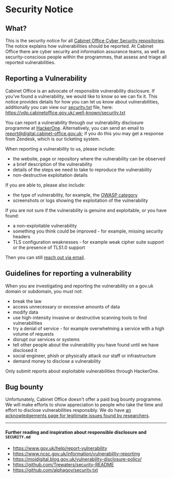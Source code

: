 # Security Notice

## What?

This is the security notice for all [Cabinet Office Cyber Security repositories](https://github.com/CO-Cyber-Security). The notice explains how vulnerabilities should be reported. At Cabinet Office there are cyber security and information assurance teams, as well as security-conscious people within the programmes, that assess and triage all reported vulnerabilities.

## Reporting a Vulnerability

Cabinet Office is an advocate of responsible vulnerability disclosure. If you’ve found a vulnerability, we would like to know so we can fix it. This notice provides details for how you can let us know about vulnerabilities, additionally you can view our [security.txt](https://vdp.cabinetoffice.gov.uk/.well-known/security.txt) file, here: <https://vdp.cabinetoffice.gov.uk/.well-known/security.txt>

You can report a vulnerability through our vulnerability disclosure programme at [HackerOne](https://hackerone.com/44c348eb-e030-4273-b445-d4a2f6f83ba8/embedded_submissions/new). Alternatively, you can send an email to [report@digital.cabinet-office.gov.uk]; if you do this you may get a response from Zendesk, which is our ticketing system. 

When reporting a vulnerability to us, please include:
- the website, page or repository where the vulnerability can be observed
- a brief description of the vulnerability 
- details of the steps we need to take to reproduce the vulnerability
- non-destructive exploitation details

If you are able to, please also include:
- the type of vulnerability, for example, the [OWASP category](https://owasp.org/www-community/vulnerabilities/)
- screenshots or logs showing the exploitation of the vulnerability

If you are not sure if the vulnerability is genuine and exploitable, or you have found:
- a non-exploitable vulnerability
- something you think could be improved - for example, missing security headers
- TLS configuration weaknesses - for example weak cipher suite support or the presence of TLS1.0 support

Then you can still [reach out via email](mailto:report@digital.cabinet-office.gov.uk).

## Guidelines for reporting a vulnerability
When you are investigating and reporting the vulnerability on a gov.uk domain or subdomain, you must not:
- break the law
- access unnecessary or excessive amounts of data
- modify data
- use high-intensity invasive or destructive scanning tools to find vulnerabilities
- try a denial of service - for example overwhelming a service with a high volume of requests
- disrupt our services or systems
- tell other people about the vulnerability you have found until we have disclosed it
- social engineer, phish or physically attack our staff or infrastructure
- demand money to disclose a vulnerability

Only submit reports about exploitable vulnerabilities through HackerOne.

## Bug bounty
Unfortunately, Cabinet Office doesn't offer a paid bug bounty programme. We will make efforts to show appreciation to people who take the time and effort to disclose vulnerabilities responsibly. We do have [an acknowledgements page for legitimate issues found by researchers](https://vdp.cabinetoffice.gov.uk/thanks.txt).

---

#### Further reading and inspiration about responsible disclosure and `SECURITY.md`
- <https://www.gov.uk/help/report-vulnerability>
- <https://www.ncsc.gov.uk/information/vulnerability-reporting>
- <https://mojdigital.blog.gov.uk/vulnerability-disclosure-policy/>
- <https://github.com/Trewaters/security-README>
- <https://github.com/alphagov/security.txt>

[report@digital.cabinet-office.gov.uk]: mailto:report@digital.cabinet-office.gov.uk
[CODE_OF_CONDUCT.md]: https://github.com/alphagov/.github/blob/master/CODE_OF_CONDUCT.md
[OWASP category]: https://www.owasp.org/index.php/Category:OWASP_Top_Ten_2017_Project
